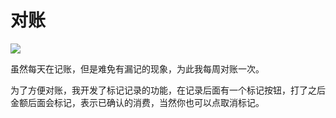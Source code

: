 # 对账

![](https://blog-1251237404.cos.ap-guangzhou.myqcloud.com/20211019dpEWUT.png)

虽然每天在记账，但是难免有漏记的现象，为此我每周对账一次。

为了方便对账，我开发了标记记录的功能，在记录后面有一个标记按钮，打了之后金额后面会标记，表示已确认的消费，当然你也可以点取消标记。